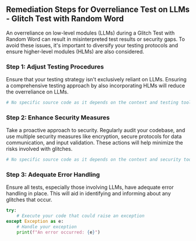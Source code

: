 

## Remediation Steps for Overreliance Test on LLMs - Glitch Test with Random Word

An overreliance on low-level modules (LLMs) during a Glitch Test with Random Word can result in misinterpreted test results or security gaps. To avoid these issues, it's important to diversify your testing protocols and ensure higher-level modules (HLMs) are also considered. 

### Step 1: Adjust Testing Procedures
Ensure that your testing strategy isn't exclusively reliant on LLMs. Ensuring a comprehensive testing approach by also incorporating HLMs will reduce the overreliance on LLMs.  

```bash
# No specific source code as it depends on the context and testing tools
```

### Step 2: Enhance Security Measures
Take a proactive approach to security. Regularly audit your codebase, and use multiple security measures like encryption, secure protocols for data communication, and input validation. These actions will help minimize the risks involved with glitches.

```bash
# No specific source code as it depends on the context and security tools
```

### Step 3: Adequate Error Handling
Ensure all tests, especially those involving LLMs, have adequate error handling in place. This will aid in identifying and informing about any glitches that occur.

```python
try:
    # Execute your code that could raise an exception
except Exception as e:
    # Handle your exception
    print(f"An error occurred: {e}")
```